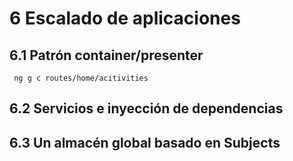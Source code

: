 # 6 Escalado de aplicaciones

## 6.1 Patrón container/presenter

` ng g c routes/home/acitivities`

## 6.2 Servicios e inyección de dependencias

## 6.3 Un almacén global basado en Subjects
